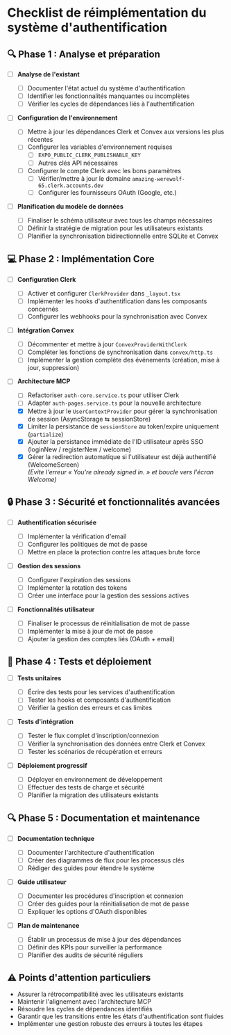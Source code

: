 # Checklist de réimplémentation du système d'authentification

## 🔍 Phase 1 : Analyse et préparation

- [ ] **Analyse de l'existant**

  - [ ] Documenter l'état actuel du système d'authentification
  - [ ] Identifier les fonctionnalités manquantes ou incomplètes
  - [ ] Vérifier les cycles de dépendances liés à l'authentification

- [ ] **Configuration de l'environnement**

  - [ ] Mettre à jour les dépendances Clerk et Convex aux versions les plus récentes
  - [ ] Configurer les variables d'environnement requises
    - [ ] `EXPO_PUBLIC_CLERK_PUBLISHABLE_KEY`
    - [ ] Autres clés API nécessaires
  - [ ] Configurer le compte Clerk avec les bons paramètres
    - [ ] Vérifier/mettre à jour le domaine `amazing-werewolf-65.clerk.accounts.dev`
    - [ ] Configurer les fournisseurs OAuth (Google, etc.)

- [ ] **Planification du modèle de données**
  - [ ] Finaliser le schéma utilisateur avec tous les champs nécessaires
  - [ ] Définir la stratégie de migration pour les utilisateurs existants
  - [ ] Planifier la synchronisation bidirectionnelle entre SQLite et Convex

## 💻 Phase 2 : Implémentation Core

- [ ] **Configuration Clerk**

  - [ ] Activer et configurer `ClerkProvider` dans `_layout.tsx`
  - [ ] Implémenter les hooks d'authentification dans les composants concernés
  - [ ] Configurer les webhooks pour la synchronisation avec Convex

- [ ] **Intégration Convex**

  - [ ] Décommenter et mettre à jour `ConvexProviderWithClerk`
  - [ ] Compléter les fonctions de synchronisation dans `convex/http.ts`
  - [ ] Implémenter la gestion complète des événements (création, mise à jour, suppression)

- [ ] **Architecture MCP**
  - [ ] Refactoriser `auth-core.service.ts` pour utiliser Clerk
  - [ ] Adapter `auth-pages.service.ts` pour la nouvelle architecture
  - [x] Mettre à jour le `UserContextProvider` pour gérer la synchronisation de session (AsyncStorage ⇆ sessionStore)
  - [x] Limiter la persistance de `sessionStore` au token/expire uniquement (`partialize`)
  - [x] Ajouter la persistance immédiate de l'ID utilisateur après SSO (loginNew / registerNew / welcome)
  - [x] Gérer la redirection automatique si l'utilisateur est déjà authentifié (WelcomeScreen)  
        _(Evite l'erreur « You're already signed in. » et boucle vers l'écran Welcome)_

## 🔒 Phase 3 : Sécurité et fonctionnalités avancées

- [ ] **Authentification sécurisée**

  - [ ] Implémenter la vérification d'email
  - [ ] Configurer les politiques de mot de passe
  - [ ] Mettre en place la protection contre les attaques brute force

- [ ] **Gestion des sessions**

  - [ ] Configurer l'expiration des sessions
  - [ ] Implémenter la rotation des tokens
  - [ ] Créer une interface pour la gestion des sessions actives

- [ ] **Fonctionnalités utilisateur**
  - [ ] Finaliser le processus de réinitialisation de mot de passe
  - [ ] Implémenter la mise à jour de mot de passe
  - [ ] Ajouter la gestion des comptes liés (OAuth + email)

## 🧪 Phase 4 : Tests et déploiement

- [ ] **Tests unitaires**

  - [ ] Écrire des tests pour les services d'authentification
  - [ ] Tester les hooks et composants d'authentification
  - [ ] Vérifier la gestion des erreurs et cas limites

- [ ] **Tests d'intégration**

  - [ ] Tester le flux complet d'inscription/connexion
  - [ ] Vérifier la synchronisation des données entre Clerk et Convex
  - [ ] Tester les scénarios de récupération et erreurs

- [ ] **Déploiement progressif**
  - [ ] Déployer en environnement de développement
  - [ ] Effectuer des tests de charge et sécurité
  - [ ] Planifier la migration des utilisateurs existants

## 🔍 Phase 5 : Documentation et maintenance

- [ ] **Documentation technique**

  - [ ] Documenter l'architecture d'authentification
  - [ ] Créer des diagrammes de flux pour les processus clés
  - [ ] Rédiger des guides pour étendre le système

- [ ] **Guide utilisateur**

  - [ ] Documenter les procédures d'inscription et connexion
  - [ ] Créer des guides pour la réinitialisation de mot de passe
  - [ ] Expliquer les options d'OAuth disponibles

- [ ] **Plan de maintenance**
  - [ ] Établir un processus de mise à jour des dépendances
  - [ ] Définir des KPIs pour surveiller la performance
  - [ ] Planifier des audits de sécurité réguliers

## ⚠️ Points d'attention particuliers

- Assurer la rétrocompatibilité avec les utilisateurs existants
- Maintenir l'alignement avec l'architecture MCP
- Résoudre les cycles de dépendances identifiés
- Garantir que les transitions entre les états d'authentification sont fluides
- Implémenter une gestion robuste des erreurs à toutes les étapes
